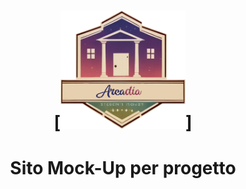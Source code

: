 <div align="center">
  <h1>
[<img alt="alt_text" width="200px" src="images/logo.png" />]
  </h1>



# Sito Mock-Up per progetto
